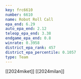 ```yaml
---
key: frc6610
number: 6610
name: Robot Roll Call
epa_end: 6.29
auto_epa_end: 2.12
teleop_epa_end: 3.38
endgame_epa_end: 0.8
winrate: 0.3958
district_epa_rank: 457
district_epa_percentile: 0.1057
type: Team
---
```

[[2024miket]]
[[2024milan]]
